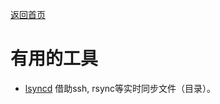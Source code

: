 [返回首页](../README.md)

# 有用的工具

- [lsyncd](https://github.com/axkibe/lsyncd) 借助ssh, rsync等实时同步文件（目录）。
